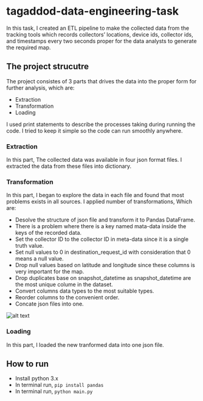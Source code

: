 # tagaddod-data-engineering-task
In this task, I created an ETL pipeline to make the collected data from the tracking tools which records collectors’
locations, device ids, collector ids, and timestamps every two seconds proper for the data analysts to
generate the required map.

## The project strucutre
The project consistes of 3 parts that drives the data into the proper form for further analysis, which are:
- Extraction
- Transformation
- Loading

I used print statements to describe the processes taking during running the code. I tried to keep it simple so the code can run smoothly 
anywhere.
### Extraction
In this part, The collected data was available in four json format files. I extracted the data from these files into 
dictionary.

### Transformation
In this part, I began to explore the data in each file and found that most problems exists in all sources. I applied 
number of transformations, Which are:
- Desolve the structure of json file and transform it to Pandas DataFrame.
- There is a problem where there is a key named mata-data inside the keys of the recorded data.
- Set the collector ID to the collector ID in meta-data since it is a single truth value.
- Set null values to 0 in destination_request_id with consideration that 0 means a null value.
- Drop null values based on latitude and longitude since these columns is very important for the map.
- Drop duplicates base on snapshot_datetime as snapshot_datetime are the most unique colume in the dataset.
- Convert columns data types to the most suitable types.
- Reorder columns to the convenient order. 
- Concate json files into one.

![alt text](https://cdn.discordapp.com/attachments/971742028981501986/1005892370082058270/task.png)

### Loading
In this part, I loaded the new tranformed data into one json file.

## How to run
- Install python 3.x
- In terminal run, ```pip install pandas```
- In terminal run, ```python main.py```
